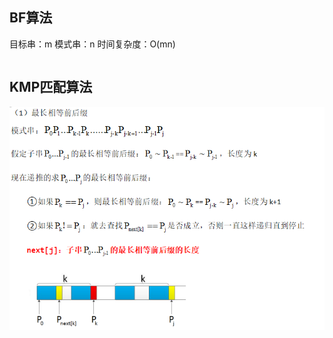 ## BF算法
目标串：m 模式串：n 时间复杂度：O(mn)  
```cpp

```

## KMP匹配算法
![](https://github.com/tangshisong/algorithm/blob/master/pic/1.png)
